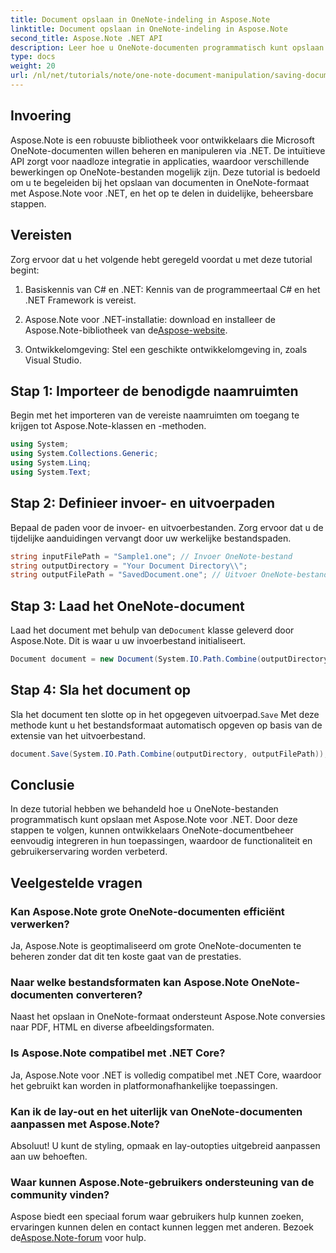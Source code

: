 ```yaml
---
title: Document opslaan in OneNote-indeling in Aspose.Note
linktitle: Document opslaan in OneNote-indeling in Aspose.Note
second_title: Aspose.Note .NET API
description: Leer hoe u OneNote-documenten programmatisch kunt opslaan met Aspose.Note voor .NET in deze uitgebreide tutorial. Ontdek een stapsgewijze handleiding die u door het hele proces leidt, van het laden van bestaande OneNote-bestanden tot het opslaan ervan in de gewenste indeling.
type: docs
weight: 20
url: /nl/net/tutorials/note/one-note-document-manipulation/saving-document-to-one-note-format/
---
```

## Invoering

Aspose.Note is een robuuste bibliotheek voor ontwikkelaars die Microsoft OneNote-documenten willen beheren en manipuleren via .NET. De intuïtieve API zorgt voor naadloze integratie in applicaties, waardoor verschillende bewerkingen op OneNote-bestanden mogelijk zijn. Deze tutorial is bedoeld om u te begeleiden bij het opslaan van documenten in OneNote-formaat met Aspose.Note voor .NET, en het op te delen in duidelijke, beheersbare stappen.

## Vereisten

Zorg ervoor dat u het volgende hebt geregeld voordat u met deze tutorial begint:

1. Basiskennis van C# en .NET: Kennis van de programmeertaal C# en het .NET Framework is vereist.
   
2. Aspose.Note voor .NET-installatie: download en installeer de Aspose.Note-bibliotheek van de[Aspose-website](https://releases.aspose.com/note/net/).

3. Ontwikkelomgeving: Stel een geschikte ontwikkelomgeving in, zoals Visual Studio.

## Stap 1: Importeer de benodigde naamruimten

Begin met het importeren van de vereiste naamruimten om toegang te krijgen tot Aspose.Note-klassen en -methoden.

```csharp
using System;
using System.Collections.Generic;
using System.Linq;
using System.Text;
```

## Stap 2: Definieer invoer- en uitvoerpaden

Bepaal de paden voor de invoer- en uitvoerbestanden. Zorg ervoor dat u de tijdelijke aanduidingen vervangt door uw werkelijke bestandspaden.

```csharp
string inputFilePath = "Sample1.one"; // Invoer OneNote-bestand
string outputDirectory = "Your Document Directory\\";
string outputFilePath = "SavedDocument.one"; // Uitvoer OneNote-bestand
```

## Stap 3: Laad het OneNote-document

 Laad het document met behulp van de`Document` klasse geleverd door Aspose.Note. Dit is waar u uw invoerbestand initialiseert.

```csharp
Document document = new Document(System.IO.Path.Combine(outputDirectory, inputFilePath));
```

## Stap 4: Sla het document op

 Sla het document ten slotte op in het opgegeven uitvoerpad.`Save` Met deze methode kunt u het bestandsformaat automatisch opgeven op basis van de extensie van het uitvoerbestand.

```csharp
document.Save(System.IO.Path.Combine(outputDirectory, outputFilePath));
```

## Conclusie

In deze tutorial hebben we behandeld hoe u OneNote-bestanden programmatisch kunt opslaan met Aspose.Note voor .NET. Door deze stappen te volgen, kunnen ontwikkelaars OneNote-documentbeheer eenvoudig integreren in hun toepassingen, waardoor de functionaliteit en gebruikerservaring worden verbeterd.

## Veelgestelde vragen

### Kan Aspose.Note grote OneNote-documenten efficiënt verwerken?

Ja, Aspose.Note is geoptimaliseerd om grote OneNote-documenten te beheren zonder dat dit ten koste gaat van de prestaties.

### Naar welke bestandsformaten kan Aspose.Note OneNote-documenten converteren?

Naast het opslaan in OneNote-formaat ondersteunt Aspose.Note conversies naar PDF, HTML en diverse afbeeldingsformaten.

### Is Aspose.Note compatibel met .NET Core?

Ja, Aspose.Note voor .NET is volledig compatibel met .NET Core, waardoor het gebruikt kan worden in platformonafhankelijke toepassingen.

### Kan ik de lay-out en het uiterlijk van OneNote-documenten aanpassen met Aspose.Note?

Absoluut! U kunt de styling, opmaak en lay-outopties uitgebreid aanpassen aan uw behoeften.

### Waar kunnen Aspose.Note-gebruikers ondersteuning van de community vinden?

 Aspose biedt een speciaal forum waar gebruikers hulp kunnen zoeken, ervaringen kunnen delen en contact kunnen leggen met anderen. Bezoek de[Aspose.Note-forum](https://forum.aspose.com/c/note/28) voor hulp.